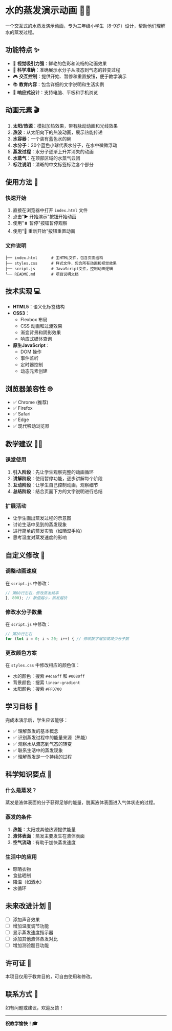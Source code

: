 # 水的蒸发演示动画 🌊💨

一个交互式的水蒸发演示动画，专为三年级小学生（8-9岁）设计，帮助他们理解水的蒸发过程。

## 功能特点 ✨

- 🎨 **视觉吸引力强**：鲜艳的色彩和流畅的动画效果
- 🔬 **科学准确**：准确展示水分子从液态到气态的转变过程
- 🎮 **交互控制**：提供开始、暂停和重置按钮，便于教学演示
- 📚 **教育内容**：包含详细的文字说明和生活实例
- 📱 **响应式设计**：支持电脑、平板和手机浏览

## 动画元素 🎬

1. **太阳/热源**：模拟加热效果，带有脉动动画和光线效果
2. **热波**：从太阳向下的热波动画，展示热能传递
3. **水容器**：一个装有蓝色水的碗
4. **水分子**：20个蓝色小球代表水分子，在水中微微浮动
5. **蒸发过程**：水分子逐渐上升并消失的动画
6. **水蒸气**：在顶部区域的水蒸气云团
7. **标注说明**：清晰的中文标签标注各个部分

## 使用方法 🚀

### 快速开始

1. 直接在浏览器中打开 `index.html` 文件
2. 点击"▶️ 开始演示"按钮开始动画
3. 使用"⏸️ 暂停"按钮暂停观察
4. 使用"🔄 重新开始"按钮重置动画

### 文件说明

```
├── index.html      # 主HTML文件，包含页面结构
├── styles.css      # 样式文件，包含所有动画和视觉效果
├── script.js       # JavaScript文件，控制动画逻辑
└── README.md       # 项目说明文档
```

## 技术实现 💻

- **HTML5**：语义化标签结构
- **CSS3**：
  - Flexbox 布局
  - CSS 动画和过渡效果
  - 渐变背景和阴影效果
  - 响应式媒体查询
- **原生JavaScript**：
  - DOM 操作
  - 事件监听
  - 定时器控制
  - 动态元素创建

## 浏览器兼容性 🌐

- ✅ Chrome (推荐)
- ✅ Firefox
- ✅ Safari
- ✅ Edge
- ✅ 现代移动浏览器

## 教学建议 👨‍🏫

### 课堂使用

1. **引入阶段**：先让学生观察完整的动画循环
2. **讲解阶段**：使用暂停功能，逐步讲解每个阶段
3. **互动阶段**：让学生自己控制动画，观察细节
4. **总结阶段**：结合页面下方的文字说明进行总结

### 扩展活动

- 让学生画出蒸发过程的示意图
- 讨论生活中见到的蒸发现象
- 进行简单的蒸发实验（如晒湿手帕）
- 思考温度对蒸发速度的影响

## 自定义修改 🔧

### 调整动画速度

在 `script.js` 中修改：
```javascript
// 第60行左右，修改蒸发频率
}, 800); // 数值越小，蒸发越快
```

### 修改水分子数量

在 `script.js` 中修改：
```javascript
// 第20行左右
for (let i = 0; i < 20; i++) { // 修改数字增加或减少分子数
```

### 更改颜色方案

在 `styles.css` 中修改相应的颜色值：
- 水的颜色：搜索 `#4da6ff` 和 `#0080ff`
- 背景颜色：搜索 `linear-gradient`
- 太阳颜色：搜索 `#FFD700`

## 学习目标 🎯

完成本演示后，学生应该能够：

- ✅ 理解蒸发的基本概念
- ✅ 识别蒸发过程中的能量来源（热能）
- ✅ 观察水从液态到气态的转变
- ✅ 联系生活中的蒸发现象
- ✅ 理解蒸发是一个持续的过程

## 科学知识要点 📖

### 什么是蒸发？

蒸发是液体表面的分子获得足够的能量，脱离液体表面进入气体状态的过程。

### 蒸发的条件

1. **热能**：太阳或其他热源提供能量
2. **液体表面**：蒸发主要发生在液体表面
3. **空气流动**：有助于加快蒸发速度

### 生活中的应用

- 晾晒衣物
- 食盐晒制
- 降温（如洒水）
- 水循环

## 未来改进计划 🚧

- [ ] 添加声音效果
- [ ] 增加温度调节功能
- [ ] 显示蒸发速度指示器
- [ ] 添加其他液体蒸发对比
- [ ] 增加测验题目功能

## 许可证 📄

本项目仅用于教育目的，可自由使用和修改。

## 联系方式 📧

如有问题或建议，欢迎反馈！

---

**祝教学愉快！🎓**
